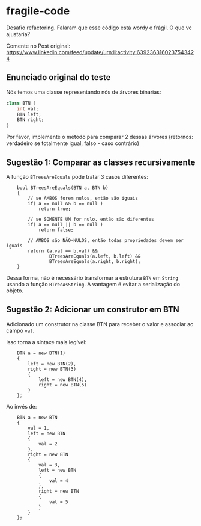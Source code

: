 # fragile-code
Desafio refactoring. Falaram que esse código está wordy e frágil. O que vc ajustaria?

Comente no Post original: https://www.linkedin.com/feed/update/urn:li:activity:6392363160237543424

## Enunciado original do teste

Nós temos uma classe representando nós de árvores binárias:

```` CS
class BTN { 
    int val; 
    BTN left; 
    BTN right; 
}
````
Por favor, implemente o método para comparar 2 dessas árvores (retornos: verdadeiro se totalmente igual, falso - caso contrário)

## Sugestão 1: Comparar as classes recursivamente

A função `BTreesAreEquals` pode tratar 3 casos diferentes:

```
    bool BTreesAreEquals(BTN a, BTN b)
    {
        // se AMBOS forem nulos, então são iguais
        if( a == null && b == null )
            return true;

        // se SOMENTE UM for nulo, então são diferentes
        if( a == null || b == null )
            return false;

        // AMBOS são NÃO-NULOS, então todas propriedades devem ser iguais
        return (a.val == b.val) &&
                BTreesAreEquals(a.left, b.left) &&
                BTreesAreEquals(a.right, b.right);
    }
```

Dessa forma, não é necessário transformar a estrutura `BTN` em `String` usando 
a função `BTreeAsString`. A vantagem é evitar a serialização do objeto.


## Sugestão 2: Adicionar um construtor em BTN

Adicionado um construtor na classe BTN para receber o valor e associar ao campo `val`. 

Isso torna a sintaxe mais legível:

```
    BTN a = new BTN(1)
    {
        left = new BTN(2),
        right = new BTN(3)
        {
            left = new BTN(4),
            right = new BTN(5)
        }
    };
```

Ao invés de:

```
    BTN a = new BTN
    {
        val = 1,
        left = new BTN
        {
            val = 2
        },
        right = new BTN
        {
            val = 3,
            left = new BTN
            {
                val = 4
            },
            right = new BTN
            {
                val = 5
            }
        }
    };
```
